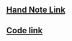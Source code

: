 [Hand Note Link](https://drive.google.com/file/d/1_hiLtIUl-IKTzCRXWzRuw4V46zZzNFks/view)
---
[Code link]()
---
